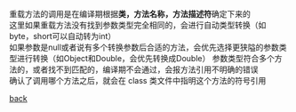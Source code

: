 重载方法的调用是在编译期根据**类，方法名称，方法描述符**确定下来的  
这里如果重载方法没有找到参数类型完全相同的，会进行自动类型转换（如byte，short可以自动转为int）  
如果参数是null或者说有多个转换参数后合适的方法，会优先选择更狭隘的参数类型进行转换（如Object和Double，会优先转换成Double） 
参数类型符合多个方法的，或者找不到匹配的，编译期不会通过，会报方法引用不明确的错误  
确认了调用哪个方法之后，就会在 class 类文件中指明这个方法的符号引用  

[back](../9.md)  